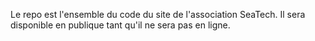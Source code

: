Le repo est l'ensemble du code du site de l'association SeaTech. 
Il sera disponible en publique tant qu'il ne sera pas en ligne. 



